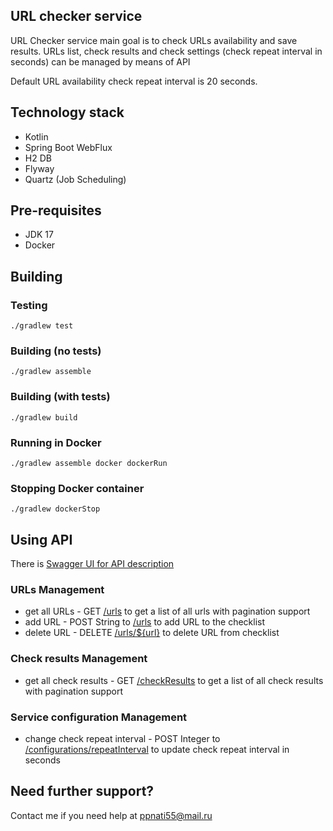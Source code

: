 ## URL checker service

URL Checker service main goal is to check URLs availability and save results. URLs list, check results and check settings (check repeat interval in seconds) can be managed by means of API

Default URL availability check repeat interval is 20 seconds.

## Technology stack

* Kotlin
* Spring Boot WebFlux
* H2 DB
* Flyway
* Quartz (Job Scheduling)

## Pre-requisites

* JDK 17
* Docker

## Building

### Testing

`./gradlew test`

### Building (no tests)

`./gradlew assemble`

### Building (with tests)

`./gradlew build`

### Running in Docker

`./gradlew assemble docker dockerRun`

### Stopping Docker container

`./gradlew dockerStop`

## Using API

There is [Swagger UI for API description](http://localhost:8080/url-checker/swagger-ui.html)

### URLs Management
* get all URLs - GET [/urls](http://localhost:8080/url-checker/api/v1/urls?page=0&size=1) to get a list of all urls with pagination support
* add URL - POST String to [/urls](http://localhost:8080/url-checker/api/v1/urls) to add URL to the checklist
* delete URL - DELETE [/urls/${url}](http://localhost:8080/url-checker/api/v1/urls/https://test-url.com) to delete URL from checklist

### Check results Management
* get all check results - GET [/checkResults](http://localhost:8080/url-checker/api/v1/checkResults?page=0&size=1) to get a list of all check results with pagination support

### Service configuration Management
* change check repeat interval - POST Integer to [/configurations/repeatInterval](http://localhost:8080/url-checker/api/v1/configurations/repeatInterval/30) to update check repeat interval in seconds

## Need further support?
Contact me if you need help at ppnati55@mail.ru